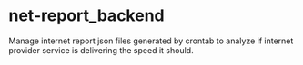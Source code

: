 # net-report_backend
Manage internet report json files generated by crontab to analyze if internet provider service is delivering the speed it should.

